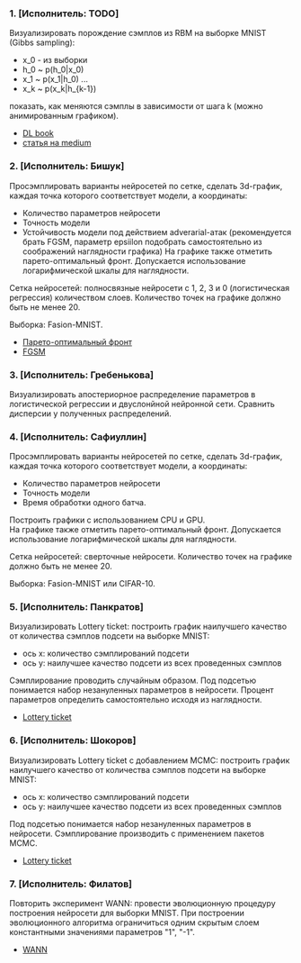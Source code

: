 ### 1. [Исполнитель: TODO]
Визуализировать порождение сэмплов из RBM на выборке MNIST (Gibbs sampling):
* x_0 - из выборки
* h_0 ~ p(h_0|x_0)
* x_1 ~ p(x_1|h_0)
...
* x_k ~ p(x_k|h_{k-1})
	
показать, как меняются сэмплы в зависимости от шага k (можно анимированным графиком).

* [DL book](https://www.deeplearningbook.org/contents/generative_models.html)
* [статья на medium](https://medium.com/datatype/restricted-boltzmann-machine-a-complete-analysis-part-3-contrastive-divergence-algorithm-3d06bbebb10c)


### 2. [Исполнитель: Бишук] 
Просэмплировать варианты нейросетей по сетке, сделать 3d-график, каждая точка которого соответствует модели, а координаты:
* Количество параметров нейросети
* Точность модели
* Устойчивость модели под действием adverarial-атак (рекомендуется брать FGSM, параметр epsiilon подобрать самостоятельно из соображений наглядности графика)
На графике также отметить парето-оптимальный фронт. Допускается использование логарифмической шкалы для наглядности.

Сетка нейросетей: полносвязные нейросети с 1, 2, 3 и 0 (логистическая регрессия) количеством слоев. Количество точек на графике должно быть не менее 20.

Выборка: Fasion-MNIST.

* [Парето-оптимальный фронт](https://ru.wikipedia.org/wiki/%D0%9C%D0%BD%D0%BE%D0%B3%D0%BE%D0%BA%D1%80%D0%B8%D1%82%D0%B5%D1%80%D0%B8%D0%B0%D0%BB%D1%8C%D0%BD%D0%B0%D1%8F_%D0%BE%D0%BF%D1%82%D0%B8%D0%BC%D0%B8%D0%B7%D0%B0%D1%86%D0%B8%D1%8F#%D0%9A%D1%80%D0%B8%D1%82%D0%B5%D1%80%D0%B8%D0%B9_%D0%9F%D0%B0%D1%80%D0%B5%D1%82%D0%BE)
* [FGSM](https://pytorch.org/tutorials/beginner/fgsm_tutorial.html#fgsm-attack)


### 3. [Исполнитель: Гребенькова]
Визуализировать апостериорное распределение параметров в логистической регрессии и двуслонйной нейронной сети. Сравнить дисперсии у полученных распределений. 

### 4. [Исполнитель: Сафиуллин] 
Просэмплировать варианты нейросетей по сетке, сделать 3d-график, каждая точка которого соответствует модели, а координаты:
* Количество параметров нейросети
* Точность модели
* Время обработки одного батча.
	
Построить графики с использованием CPU и GPU. 	
На графике также отметить парето-оптимальный фронт. Допускается использование логарифмической шкалы для наглядности.

Сетка нейросетей: сверточные нейросети. Количество точек на графике должно быть не менее 20.

Выборка: Fasion-MNIST или CIFAR-10.


### 5. [Исполнитель: Панкратов]
Визуализировать Lottery ticket:  построить график наилучшего качество от количества сэмплов подсети на выборке MNIST:
* ось x: количество сэмплирований подсети 
* ось y: наилучшее качество подсети из всех проведенных сэмплов
	
Сэмплирование проводить случайным образом.
Под подсетью понимается набор незануленных параметров в нейросети. Процент параметров определить самостоятельно исходя из наглядности.
* [Lottery ticket](https://arxiv.org/abs/1905.01067)
	
### 6. [Исполнитель: Шокоров]
Визуализировать Lottery ticket с добавлением MCMC:  построить график наилучшего качество от количества сэмплов подсети на выборке MNIST:
* ось x: количество сэмплирований подсети 
* ось y: наилучшее качество подсети из всех проведенных сэмплов

Под подсетью понимается набор незануленных параметров в нейросети. Сэмплирование производить с применением пакетов MCMC.
* [Lottery ticket](https://arxiv.org/abs/1905.01067)

### 7. [Исполнитель: Филатов] 
Повторить эксперимент WANN: провести эволюционную процедуру построения нейросети для выборки MNIST. При построении эволюционного алгоритма ограничиться одним скрытым слоем константными значениями параметров "1", "-1".
* [WANN](https://arxiv.org/abs/1906.04358)

